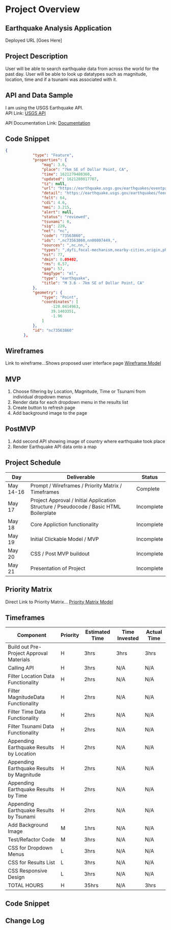 # Project Overview

## Earthquake Analysis Application
Deployed URL [Goes Here]

## Project Description
User will be able to search earthquake data from across the world for the past day.  User will be able to look up datatypes such as magnitude, location, time and if a tsunami was associated with it.

## API and Data Sample
I am using the USGS Earthquake API.  
API Link: [USGS API](https://earthquake.usgs.gov/earthquakes/feed/v1.0/summary/all_week.geojson)

API Documentation Link: [Documentation](https://earthquake.usgs.gov/earthquakes/feed/v1.0/geojson.php)

## Code Snippet
```json
{
            "type": "Feature",
            "properties": {
                "mag": 3.6,
                "place": "7km SE of Dollar Point, CA",
                "time": 1621279480360,
                "updated": 1621280017707,
                "tz": null,
                "url": "https://earthquake.usgs.gov/earthquakes/eventpage/nc73563860",
                "detail": "https://earthquake.usgs.gov/earthquakes/feed/v1.0/detail/nc73563860.geojson",
                "felt": 64,
                "cdi": 4.6,
                "mmi": 3.215,
                "alert": null,
                "status": "reviewed",
                "tsunami": 0,
                "sig": 229,
                "net": "nc",
                "code": "73563860",
                "ids": ",nc73563860,nn00807449,",
                "sources": ",nc,nn,",
                "types": ",dyfi,focal-mechanism,nearby-cities,origin,phase-data,scitech-link,shakemap,",
                "nst": 77,
                "dmin": 0.09402,
                "rms": 0.57,
                "gap": 57,
                "magType": "ml",
                "type": "earthquake",
                "title": "M 3.6 - 7km SE of Dollar Point, CA"
            },
            "geometry": {
                "type": "Point",
                "coordinates": [
                    -120.0414963,
                    39.1403351,
                    -1.96
                ]
            },
            "id": "nc73563860"
        },
```
## Wireframes
Link to wireframe…Shows proposed user interface page
[Wireframe Model](https://imgur.com/x1icC5T)

## MVP
1. Choose filtering by Location, Magnitude, Time or Tsunami from individual dropdown menus
2. Render data for each dropdown menu in the results list
3. Create button to refresh page
4. Add background image to the page

## PostMVP
1. Add second API showing image of country where earthquake took place
2. Render Earthquake API data onto a map

## Project Schedule
|   Day   |   Deliverable   |   Status   |
|---------|-----------------|------------|
| May 14-16 | Prompt / Wireframes / Priority Matrix / Timeframes| Complete |
| May 17 | Project Approval / Initial Application Structure / Pseudocode / Basic HTML Boilerplate | Incomplete |
| May 18 | Core Appliction functionality | Incomplete |
| May 19 | Initial Clickable Model / MVP | Incomplete |
| May 20 | CSS / Post MVP buildout | Incomplete |
| May 21 | Presentation of Project | Incomplete |

## Priority Matrix
Direct Link to Priority Matrix... [Priority Matrix Model](https://imgur.com/nz2TuhJ)

## Timeframes
| Component | Priority | Estimated Time | Time Invested | Actual Time |
|-----------|----------|----------------|---------------|-------------|
| Build out Pre-Project Approval Materials | H | 3hrs | 3hrs | 3hrs |
| Calling API | H | 3hrs | N/A | N/A | N/A |
| Filter Location Data Functionality | H | 2hrs | N/A | N/A |
| Filter MagnitudeData Functionality | H | 2hrs | N/A | N/A |
| Filter Time Data Functionality | H | 2hrs | N/A | N/A |
| Filter Tsunami Data Functionality | H | 2hrs | N/A | N/A |
| Appending Earthquake Results by Location | H | 2hrs | N/A | N/A |
| Appending Earthquake Results by Magnitude| H | 2hrs | N/A | N/A |
| Appending Earthquake Results by Time | H | 2hrs | N/A | N/A |
| Appending Earthquake Results by Tsunami | H | 2hrs | N/A | N/A |
| Add Background Image | M | 1hrs | N/A | N/A |
| Test/Refactor Code | M | 3hrs | N/A | N/A |
| CSS for Dropdown Menus | L | 3hrs | N/A | N/A |
| CSS for Results List | L | 3hrs | N/A | N/A |
| CSS Responsive Design | L | 3hrs | N/A | N/A |
| TOTAL HOURS | H | 35hrs | N/A| 3hrs | 3hrs |

## Code Snippet

## Change Log
